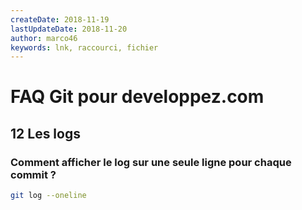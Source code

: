 ```yaml
---
createDate: 2018-11-19
lastUpdateDate: 2018-11-20
author: marco46
keywords: lnk, raccourci, fichier
---
```


# FAQ Git pour developpez.com

## 12 Les logs

### Comment afficher le log sur une seule ligne pour chaque commit ?

```bash
git log --oneline
```
